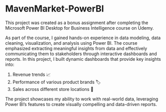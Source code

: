 # MavenMarket-PowerBI


This project was created as a bonus assignment after completing the Microsoft Power BI Desktop for Business Intelligence course on Udemy.

As part of the course, I gained hands-on experience in data modeling, data cleaning, visualization, and analysis using Power BI. The course emphasized extracting meaningful insights from data and effectively communicating them to stakeholders through interactive dashboards and reports.
In this project, I built dynamic dashboards that provide key insights into:
1. Revenue trends 📈
2. Performance of various product brands 🏷️
3. Sales across different store locations 🏬


The project showcases my ability to work with real-world data, leveraging Power BI’s features to create visually compelling and data-driven reports.
